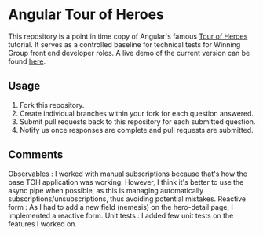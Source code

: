 # Angular Tour of Heroes

This repository is a point in time copy of Angular's famous [Tour of Heroes](https://angular.io/tutorial) tutorial. It serves as a controlled baseline for technical tests for Winning Group front end developer roles.  A live demo of the current version can be found [here](https://winning-group.github.io/toh).

## Usage

1. Fork this repository.
2. Create individual branches within your fork for each question answered.
3. Submit pull requests back to this repository for each submitted question.
4. Notify us once responses are complete and pull requests are submitted.

## Comments

Observables : I worked with manual subscriptions because that's how the base TOH application was working. However, I think it's better to use the async pipe when possible, as this is managing automatically subscriptions/unsubscriptions, thus avoiding potential mistakes.
Reactive form : As I had to add a new field (nemesis) on the hero-detail page, I implemented a reactive form.
Unit tests : I added few unit tests on the features I worked on.
